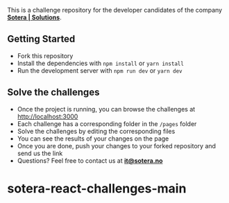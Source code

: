 This is a challenge repository for the developer candidates of the company [**Sotera | Solutions**](https://www.sotera.no/).

## Getting Started

- Fork this repository
- Install the dependencies with `npm install` or `yarn install`
- Run the development server with `npm run dev` or `yarn dev`


## Solve the challenges

- Once the project is running, you can browse the challenges at [http://localhost:3000](http://localhost:3000)
- Each challenge has a corresponding folder in the `/pages` folder
- Solve the challenges by editing the corresponding files
- You can see the results of your changes on the page
- Once you are done, push your changes to your forked repository and send us the link
- Questions? Feel free to contact us at [**it@sotera.no**](mailto:it@sotera.no)
# sotera-react-challenges-main
